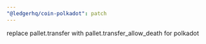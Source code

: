 ```yaml
---
"@ledgerhq/coin-polkadot": patch
---
```


replace pallet.transfer with pallet.transfer_allow_death for polkadot
